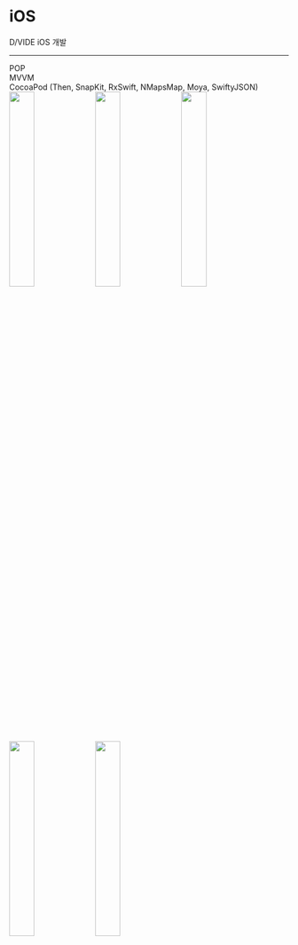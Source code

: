 # iOS
D/VIDE iOS 개발

---
POP
<br>
MVVM 
<br>
CocoaPod (Then, SnapKit, RxSwift, NMapsMap, Moya, SwiftyJSON)
<br>
<img src = "https://github.com/lemona-97/D-VIDE_iOS/assets/75213755/f2cba25c-2ece-439b-8ef6-b136763702f2" width="30%" height="30%">
<img src = "https://github.com/lemona-97/D-VIDE_iOS/assets/75213755/35dc5c5b-7528-49b0-9414-947420f51a37" width="30%" height="30%">
<img src = "https://github.com/lemona-97/D-VIDE_iOS/assets/75213755/eef2ae33-2717-4603-b280-8d3f7f217ea50" width="30%" height="30%">
<img src = "https://github.com/lemona-97/D-VIDE_iOS/assets/75213755/2eb81175-7a72-4e0d-9f89-a5cd297b0c1e" width="30%" height="30%">
<img src = "https://github.com/lemona-97/D-VIDE_iOS/assets/75213755/54d346ab-37bc-4d04-8926-43083ece753c" width="30%" height="30%">
